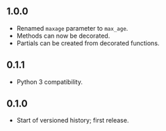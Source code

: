 1.0.0
-----
- Renamed `maxage` parameter to `max_age`.
- Methods can now be decorated.
- Partials can be created from decorated functions.

0.1.1
-----
- Python 3 compatibility.

0.1.0
-----
- Start of versioned history; first release.

